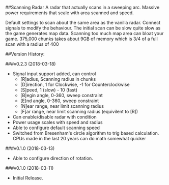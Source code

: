 ##Scanning Radar
A radar that actually scans in a sweeping arc. Massive power requirements that scale with area scanned and speed.

Default settings to scan about the same area as the vanilla radar.
Connect signals to modify the behaviour.
The initial scan can be slow quite slow as the game generates map data.
Scanning too much map area can bloat your game. 
375,000 chunks takes about 9GB of memory which is 3/4 of a full scan with a radius of 400

##Version History:

###v0.2.3 (2018-03-18)
* Signal input support added, can control
  * [R]adius, Scanning radius in chunks
  * [D]irection, 1 for Clockwise, -1 for Counterclockwise
  * [S]peed, 1 (slow) - 10 (fast)
  * [B]egin angle, 0-360, sweep constraint
  * [E]nd angle, 0-360, sweep constraint
  * [N]ear range, near limit scanning radius
  * [F]ar range, near limit scanning radius (equivilent to [R])
* Can enable/disable radar with condition
* Power usage scales with speed and radius
* Able to configure default scanning speed
* Switched from Bresenham's circle algorithm to trig based calculation. CPUs made in the last 20 years can do math somewhat quicker

###v0.1.0 (2018-03-13)
* Able to configure direction of rotation.

###v0.1.0 (2018-03-11)
* Initial Release.
